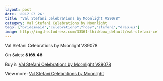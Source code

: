 ```yaml
---
layout: post
date: '2017-07-26'
title: "Val Stefani Celebrations by Moonlight VS9078"
category: Val Stefani Celebrations by Moonlight
tags: ["bridesmaid","celebrations","rosy","stefani","dresses"]
image: http://img.hectodress.com/33361-thickbox_default/val-stefani-celebrations-by-moonlight-vs9078.jpg
---
```

Val Stefani Celebrations by Moonlight VS9078

On Sales: **$168.48**
<a href="https://www.hectodress.com/val-stefani-celebrations-by-moonlight/15409-val-stefani-celebrations-by-moonlight-vs9078.html"><amp-img layout="responsive" width="600" height="600" src="//img.hectodress.com/33361-thickbox_default/val-stefani-celebrations-by-moonlight-vs9078.jpg" alt="Val Stefani Celebrations by Moonlight VS9078 0" /></a>
<a href="https://www.hectodress.com/val-stefani-celebrations-by-moonlight/15409-val-stefani-celebrations-by-moonlight-vs9078.html"><amp-img layout="responsive" width="600" height="600" src="//img.hectodress.com/33362-thickbox_default/val-stefani-celebrations-by-moonlight-vs9078.jpg" alt="Val Stefani Celebrations by Moonlight VS9078 1" /></a>

Buy it: [Val Stefani Celebrations by Moonlight VS9078](https://www.hectodress.com/val-stefani-celebrations-by-moonlight/15409-val-stefani-celebrations-by-moonlight-vs9078.html "Val Stefani Celebrations by Moonlight VS9078")

View more: [Val Stefani Celebrations by Moonlight](https://www.hectodress.com/277-val-stefani-celebrations-by-moonlight "Val Stefani Celebrations by Moonlight")